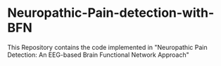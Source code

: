 # Neuropathic-Pain-detection-with-BFN
This Repository contains the code implemented in "Neuropathic Pain Detection: An EEG-based Brain Functional Network Approach"
